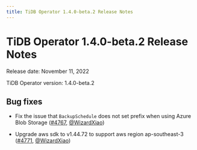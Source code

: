 ```yaml
---
title: TiDB Operator 1.4.0-beta.2 Release Notes
---
```


# TiDB Operator 1.4.0-beta.2 Release Notes

Release date: November 11, 2022

TiDB Operator version: 1.4.0-beta.2

## Bug fixes

- Fix the issue that `BackupSchedule` does not set prefix when using Azure Blob Storage ([#4767](https://github.com/pingcap/tidb-operator/pull/4767), [@WizardXiao](https://github.com/WizardXiao))

- Upgrade aws sdk to v1.44.72 to support aws region ap-southeast-3 ([#4771](https://github.com/pingcap/tidb-operator/pull/4771), [@WizardXiao](https://github.com/WizardXiao))
